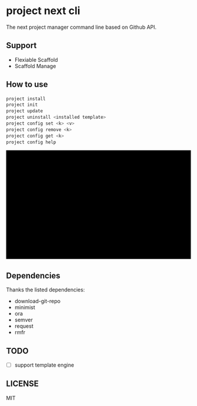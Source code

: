 # project next cli

The next project manager command line based on Github API.

## Support

- Flexiable Scaffold
- Scaffold Manage

## How to use

```bash
project install
project init
project update
project uninstall <installed template>
project config set <k> <v>
project config remove <k>
project config get <k>
project config help
```

<img src="./project-next-cli.gif" />

## Dependencies

Thanks the listed dependencies: 

- download-git-repo
- minimist
- ora
- semver
- request
- rmfr

## TODO

- [ ] support template engine

## LICENSE

MIT